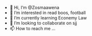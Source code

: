 - 👋 Hi, I’m @Zosmaawena
- 👀 I’m interested in read boos, football
- 🌱 I’m currently learning Econemy Law
- 💞️ I’m looking to collaborate on  sjj 
- 📫 How to reach me ...

<!---
Zosmaawena/Zosmaawena is a ✨ special ✨ repository because its `README.md` (this file) appears on your GitHub profile.
You can click the Preview link to take a look at your changes.
--->
